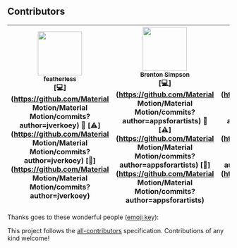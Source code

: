 ## Contributors

<!-- ALL-CONTRIBUTORS-LIST:START - Do not remove or modify this section -->
| [<img src="https://avatars.githubusercontent.com/u/45670?v=3" width="100px;"/><br /><sub>featherless</sub>](http://JeffVerkoeyen.com/)<br />[💻](https://github.com/Material Motion/Material Motion/commits?author=jverkoey) 🔧 [⚠️](https://github.com/Material Motion/Material Motion/commits?author=jverkoey) [📖](https://github.com/Material Motion/Material Motion/commits?author=jverkoey) | [<img src="https://avatars.githubusercontent.com/u/926648?v=3" width="100px;"/><br /><sub>Brenton Simpson</sub>](http://www.appsforartists.com)<br />[💻](https://github.com/Material Motion/Material Motion/commits?author=appsforartists) 🔧 [⚠️](https://github.com/Material Motion/Material Motion/commits?author=appsforartists) [📖](https://github.com/Material Motion/Material Motion/commits?author=appsforartists) | [<img src="https://avatars.githubusercontent.com/u/719914?v=3" width="100px;"/><br /><sub>Mark Wei</sub>](http://www.about.me/markwei)<br />[💻](https://github.com/Material Motion/Material Motion/commits?author=pingpongboss) 🔧 [⚠️](https://github.com/Material Motion/Material Motion/commits?author=pingpongboss) [📖](https://github.com/Material Motion/Material Motion/commits?author=pingpongboss) | [<img src="https://avatars.githubusercontent.com/u/2232877?v=3" width="100px;"/><br /><sub>Dennis Jin</sub>](https://tofuness.com)<br />🔧 |
| :---: | :---: | :---: | :---: |
<!-- ALL-CONTRIBUTORS-LIST:END -->
Thanks goes to these wonderful people ([emoji key](https://github.com/kentcdodds/all-contributors#emoji-key)):

<!-- ALL-CONTRIBUTORS-LIST:START - Do not remove or modify this section --><!-- ALL-CONTRIBUTORS-LIST:END -->

This project follows the [all-contributors](https://github.com/kentcdodds/all-contributors) specification. Contributions of any kind welcome!